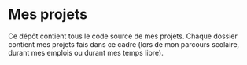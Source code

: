 
# Mes projets

Ce dépôt contient tous le code source de mes projets. Chaque dossier contient mes projets fais dans ce cadre (lors de mon parcours scolaire, durant mes emplois ou durant mes temps libre).